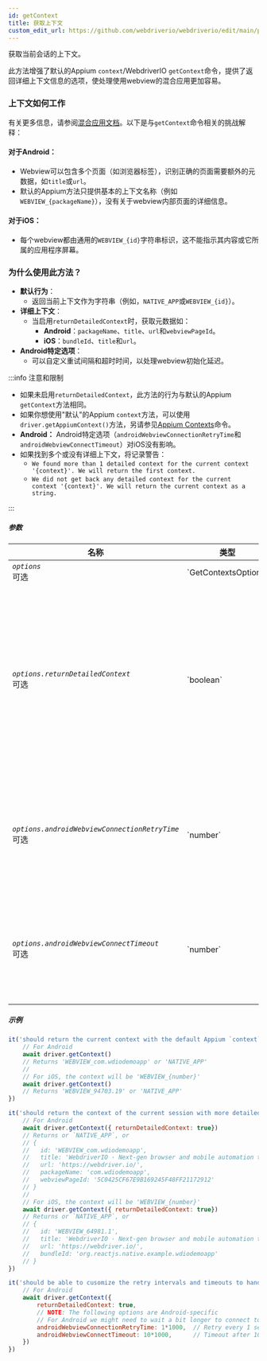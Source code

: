 ```yaml
---
id: getContext
title: 获取上下文
custom_edit_url: https://github.com/webdriverio/webdriverio/edit/main/packages/webdriverio/src/commands/mobile/getContext.ts
---
```


获取当前会话的上下文。

此方法增强了默认的Appium `context`/WebdriverIO `getContext`命令，提供了返回详细上下文信息的选项，使处理使用webview的混合应用更加容易。

### 上下文如何工作
有关更多信息，请参阅[混合应用文档](/docs/api/mobile#hybrid-apps)。以下是与`getContext`命令相关的挑战解释：

#### 对于Android：
- Webview可以包含多个页面（如浏览器标签），识别正确的页面需要额外的元数据，如`title`或`url`。
- 默认的Appium方法只提供基本的上下文名称（例如`WEBVIEW_{packageName}`），没有关于webview内部页面的详细信息。

#### 对于iOS：
- 每个webview都由通用的`WEBVIEW_{id}`字符串标识，这不能指示其内容或它所属的应用程序屏幕。

### 为什么使用此方法？
- **默认行为**：
  - 返回当前上下文作为字符串（例如，`NATIVE_APP`或`WEBVIEW_{id}`）。
- **详细上下文**：
  - 当启用`returnDetailedContext`时，获取元数据如：
    - **Android**：`packageName`、`title`、`url`和`webviewPageId`。
    - **iOS**：`bundleId`、`title`和`url`。
- **Android特定选项**：
  - 可以自定义重试间隔和超时时间，以处理webview初始化延迟。

:::info 注意和限制

- 如果未启用`returnDetailedContext`，此方法的行为与默认的Appium `getContext`方法相同。
- 如果你想使用"默认"的Appium `context`方法，可以使用`driver.getAppiumContext()`方法，另请参见[Appium Contexts](/docs/api/appium#getappiumcontext)命令。
- **Android：** Android特定选项（`androidWebviewConnectionRetryTime`和`androidWebviewConnectTimeout`）对iOS没有影响。
- 如果找到多个或没有详细上下文，将记录警告：
  - `We found more than 1 detailed context for the current context '{context}'. We will return the first context.`
  - `We did not get back any detailed context for the current context '{context}'. We will return the current context as a string.`

:::

##### 参数

<table>
  <thead>
    <tr>
      <th>名称</th><th>类型</th><th>详情</th>
    </tr>
  </thead>
  <tbody>
    <tr>
      <td><code><var>options</var></code><br /><span className="label labelWarning">可选</span></td>
      <td>`GetContextsOptions`</td>
      <td>`getContext`选项（可选）</td>
    </tr>
    <tr>
      <td><code><var>options.returnDetailedContext</var></code><br /><span className="label labelWarning">可选</span></td>
      <td>`boolean`</td>
      <td>默认情况下，我们只基于默认的Appium `context` API返回上下文名称，它只是一个字符串。如果你想获取详细的上下文信息，请将此设置为`true`。默认为`false`（可选）。</td>
    </tr>
    <tr>
      <td><code><var>options.androidWebviewConnectionRetryTime</var></code><br /><span className="label labelWarning">可选</span></td>
      <td>`number`</td>
      <td>每次尝试连接到webview之间的等待时间（毫秒）。默认为`500`毫秒（可选）。<br /><strong>仅限ANDROID</strong></td>
    </tr>
    <tr>
      <td><code><var>options.androidWebviewConnectTimeout</var></code><br /><span className="label labelWarning">可选</span></td>
      <td>`number`</td>
      <td>等待检测到web视图页面的最长时间（毫秒）。默认为`5000`毫秒（可选）。<br /><strong>仅限ANDROID</strong></td>
    </tr>
  </tbody>
</table>

##### 示例

```js title="default.test.js"
it('should return the current context with the default Appium `context` method', async () => {
    // For Android
    await driver.getContext()
    // Returns 'WEBVIEW_com.wdiodemoapp' or 'NATIVE_APP'
    //
    // For iOS, the context will be 'WEBVIEW_{number}'
    await driver.getContext()
    // Returns 'WEBVIEW_94703.19' or 'NATIVE_APP'
})

```

```js title="detailed.test.js"
it('should return the context of the current session with more detailed information', async () => {
    // For Android
    await driver.getContext({ returnDetailedContext: true})
    // Returns or `NATIVE_APP`, or
    // {
    //   id: 'WEBVIEW_com.wdiodemoapp',
    //   title: 'WebdriverIO · Next-gen browser and mobile automation test framework for Node.js | WebdriverIO',
    //   url: 'https://webdriver.io/',
    //   packageName: 'com.wdiodemoapp',
    //   webviewPageId: '5C0425CF67E9B169245F48FF21172912'
    // }
    //
    // For iOS, the context will be 'WEBVIEW_{number}'
    await driver.getContext({ returnDetailedContext: true})
    // Returns or `NATIVE_APP`, or
    // {
    //   id: 'WEBVIEW_64981.1',
    //   title: 'WebdriverIO · Next-gen browser and mobile automation test framework for Node.js | WebdriverIO',
    //   url: 'https://webdriver.io/',
    //   bundleId: 'org.reactjs.native.example.wdiodemoapp'
    // }
})

```

```js title="customize.retry.test.js"
it('should be able to cusomize the retry intervals and timeouts to handle delayed webview initialization', async () => {
    // For Android
    await driver.getContext({
        returnDetailedContext: true,
        // NOTE: The following options are Android-specific
        // For Android we might need to wait a bit longer to connect to the webview, so we can provide some additional options
        androidWebviewConnectionRetryTime: 1*1000,  // Retry every 1 second
        androidWebviewConnectTimeout: 10*1000,      // Timeout after 10 seconds
    })
})
```